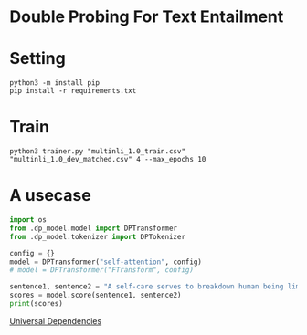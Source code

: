 # Double Probing For Text Entailment

# Setting
```
python3 -m install pip
pip install -r requirements.txt
```

# Train
```
python3 trainer.py "multinli_1.0_train.csv" "multinli_1.0_dev_matched.csv" 4 --max_epochs 10
```

# A usecase
```python
import os
from .dp_model.model import DPTransformer
from .dp_model.tokenizer import DPTokenizer

config = {}
model = DPTransformer("self-attention", config)
# model = DPTransformer("FTransform", config)

sentence1, sentence2 = "A self-care serves to breakdown human being limits", "the limits of human could be broken with self-attention"
scores = model.score(sentence1, sentence2)
print(scores)
```

[Universal Dependencies](https://universaldependencies.org/#language-u)
